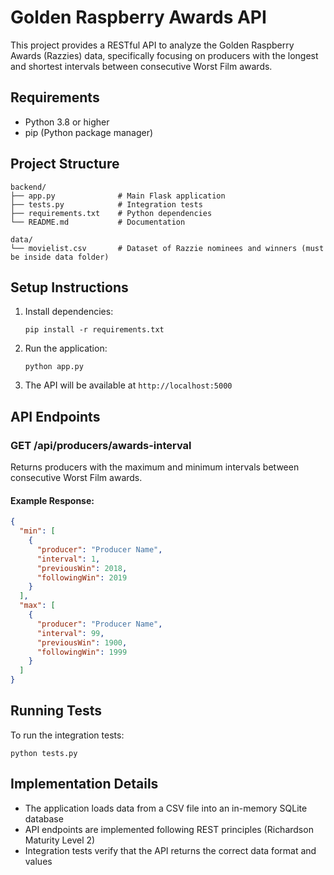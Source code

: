 # Golden Raspberry Awards API

This project provides a RESTful API to analyze the Golden Raspberry Awards (Razzies) data, specifically focusing on producers with the longest and shortest intervals between consecutive Worst Film awards.

## Requirements

- Python 3.8 or higher
- pip (Python package manager)


## Project Structure

```
backend/
├── app.py              # Main Flask application
├── tests.py            # Integration tests
├── requirements.txt    # Python dependencies
└── README.md           # Documentation

data/
└── movielist.csv       # Dataset of Razzie nominees and winners (must be inside data folder)
```

## Setup Instructions

1. Install dependencies:
   ```
   pip install -r requirements.txt
   ```

2. Run the application:
   ```
   python app.py
   ```

3. The API will be available at `http://localhost:5000`

## API Endpoints

### GET /api/producers/awards-interval

Returns producers with the maximum and minimum intervals between consecutive Worst Film awards.

#### Example Response:

```json
{
  "min": [
    {
      "producer": "Producer Name",
      "interval": 1,
      "previousWin": 2018,
      "followingWin": 2019
    }
  ],
  "max": [
    {
      "producer": "Producer Name",
      "interval": 99,
      "previousWin": 1900,
      "followingWin": 1999
    }
  ]
}
```

## Running Tests

To run the integration tests:

```
python tests.py
```

## Implementation Details

- The application loads data from a CSV file into an in-memory SQLite database
- API endpoints are implemented following REST principles (Richardson Maturity Level 2)
- Integration tests verify that the API returns the correct data format and values